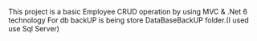 This project is a basic Employee CRUD operation by using MVC & .Net 6 technology
For db backUP is being store DataBaseBackUP folder.(I used use Sql Server)
